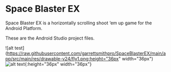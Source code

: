 # Space Blaster EX
 Space Blaster EX is a horizontally scrolling shoot ‘em up game for the Android Platform.
 
 These are the Android Studio project files.
 
 ![alt test](https://raw.githubusercontent.com/garrettsmithpro/SpaceBlasterEX/main/app/src/main/res/drawable-v24/fly1.png:height="36px" width="36px")
 ![alt text](https://raw.githubusercontent.com/garrettsmithpro/SpaceBlasterEX/main/app/src/main/res/drawable-v24/bird2.png){:height="36px" width="36px"}
